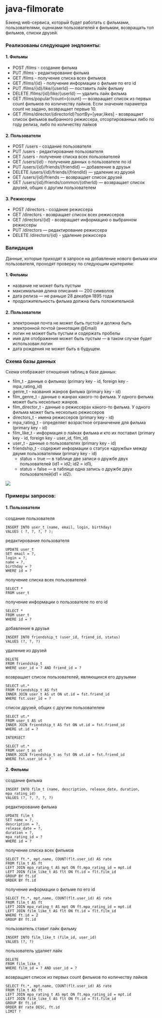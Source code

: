 # java-filmorate

Бэкенд web-сервиса, который будет работать с фильмами, пользователями, оценками пользователей к фильмам,
возвращать топ фильмов, списки друзей.

### Реализованы следующие эндпоинты:

#### 1. Фильмы

* POST /films - создание фильма
* PUT /films - редактирование фильма
* GET /films - получение списка всех фильмов
* GET /films/{id} - получение информации о фильме по его id
* PUT /films/{id}/like/{userId} — поставить лайк фильму
* DELETE /films/{id}/like/{userId} — удалить лайк фильма
* GET /films/popular?count={count} — возвращает список из первых count фильмов по количеству лайков.
  Если значение параметра count не задано, возвращает первые 10.
* GET /films/director/{directorId}?sortBy=[year,likes] - возвращает список фильмов выбранного режиссера, 
отсортированных либо по году релиза, либо по количеству лайков

#### 2. Пользователи

* POST /users - создание пользователя
* PUT /users - редактирование пользователя
* GET /users - получение списка всех пользователей
* GET /users/{id} - получение данных о пользователе по id
* PUT /users/{id}/friends/{friendId} — добавление в друзья
* DELETE /users/{id}/friends/{friendId} — удаление из друзей
* GET /users/{id}/friends — возвращает список друзей
* GET /users/{id}/friends/common/{otherId} — возвращает список друзей, общих с другим пользователем

#### 3. Режиссеры

* POST /directors - создание режиссера
* GET /directors - возвращает список всех режиссеров
* GET /directors/{id} - возвращает информацию о выбранном режиссеры
* PUT /directors — редактирование режиссера
* DELETE /directors/{id} - удаление режиссера



### Валидация

Данные, которые приходят в запросе на добавление нового фильма или пользователя,
проходят проверку по следующим критериям:

#### 1. Фильмы

* название не может быть пустым
* максимальная длина описания — 200 символов
* дата релиза — не раньше 28 декабря 1895 года
* продолжительность фильма должна быть положительной

#### 2. Пользователи

* электронная почта не может быть пустой и должна быть электронной почтой (аннотация @Email)
* логин не может быть пустым и содержать пробелы
* имя для отображения может быть пустым — в таком случае будет использован логин
* дата рождения не может быть в будущем.

### Схема базы данных

Схема отображает отношения таблиц в базе данных:

* film_t - данные о фильмах (primary key - id, foreign key - mpa_rating_id)
* genre_t - названия жанров фильма (primary key - id)
* film_genre_t - данные о жанрах какого-то фильма. У одного фильма может быть несколько жанров.
* film_director_t - данные о режиссерах какого-то фильма. У одного фильма может быть несколько режиссеров
* directors_t - имена режиссеров (primary key - id)
* mpa_rating_t - определяет возрастное ограничение для фильма (primary key - id)
* film_like_t - информация о лайках фильма и кто их поставил (primary key - id, foreign key - user_id, film_id)
* user_t - данные о пользователях (primary key - id)
* friendship_t - содержит информации о статусе «дружбы» между двумя пользователями (primary key - id)
    * status = true — в таблице две записи о дружбе двух пользователей (id1 = id2; id2 = id1),
    * status = false — в таблице одна запись о дружбе двух пользователей(id1 = id2).

![](https://github.com/DaryaSerova/java-filmorate/blob/add-database/БД_java-filmorate.png)


### Примеры запросов:

#### 1. Пользователи

создание пользователя

```
INSERT INTO user_t (name, email, login, birthday)
VALUES ( ?, ?, ?, ? );
```

редактирование пользователя

```
UPDATE user_t
SET email = ?,
login = ?,
name = ?,
birthday = ?
WHERE id = ?
```

получение списка всех пользователей

```
SELECT *
FROM user_t
```

получение информации о пользователе по его id

```
SELECT *
FROM user_t
WHERE id = ?
```

добавление в друзья

```
INSERT INTO friendship_t (user_id, friend_id, status)
VALUES (?, ?, ?)
```

удаление из друзей

```
DELETE
FROM friendship_t
WHERE user_id = ? AND friend_id = ?
```

возвращает список пользователей, являющихся его друзьями

```
SELECT ut.*
FROM friendship_t AS fst
INNER JOIN user_t AS ut ON ut.id = fst.friend_id
WHERE fst.user_id = ?
```

список друзей, общих с другим пользователем

```
SELECT ut.*
FROM user_t AS ut
INNER JOIN friendship_t AS fst ON ut.id = fst.friend_id
WHERE ut.id = ?

INTERSECT

SELECT ut.*
FROM user_t as ut
INNER JOIN friendship_t as fst ON ut.id = fst.friend_id
WHERE fst.user_id = ?
```

#### 2. Фильмы

создание фильма

```
INSERT INTO film_t (name, description, release_date, duration, mpa_rating_id)
VALUES (?, ?, ?, ?, ?)
```

редактирование фильма

```
UPDATE film_t
SET name = ?,
description = ?,
release_date = ?,
duration = ?,
mpa_rating_id = ?
WHERE id = ?
```

получение списка всех фильмов

```
SELECT ft.*, mpt.name, COUNT(flt.user_id) AS rate
FROM film_t AS ft
LEFT JOIN mpa_rating_t AS mpt ON ft.mpa_rating_id = mpt.id
LEFT JOIN film_like_t AS flt ON ft.id = flt.film_id
GROUP BY ft.id
ORDER BY ft.id
```

получение информации о фильме по его id

```
SELECT ft.*, mpt.name, COUNT(flt.user_id) AS rate
FROM film_t AS ft
LEFT JOIN mpa_rating_t AS mpt ON ft.mpa_rating_id = mpt.id
LEFT JOIN film_like_t AS flt ON ft.id = flt.film_id
WHERE ft.id = 2
GROUP BY ft.id
```

пользователь ставит лайк фильму

```
INSERT INTO film_like_t (film_id, user_id)
VALUES (?, ?)
```

пользователь удаляет лайк

```
DELETE
FROM film_like_t
WHERE film_id = ? AND user_id = ?
```

возвращает список из первых count фильмов по количеству лайков

```
SELECT ft.*, mpt.name, COUNT(flt.user_id) AS rate
FROM film_t AS ft
LEFT JOIN mpa_rating_t AS mpt ON ft.mpa_rating_id = mpt.id
LEFT JOIN film_like_t AS flt ON ft.id = flt.film_id
GROUP BY ft.id
ORDER BY rate DESC, ft.id
LIMIT ?
```
